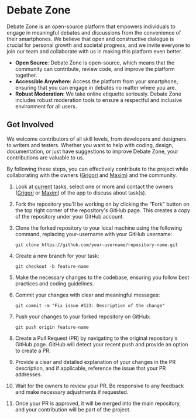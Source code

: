 # Debate Zone

Debate Zone is an open-source platform that empowers individuals to engage in meaningful debates and discussions from the convenience of their smartphones. We believe that open and constructive dialogue is crucial for personal growth and societal progress, and we invite everyone to join our team and collaborate with us in making this platform even better.

- **Open Source**: Debate Zone is open-source, which means that the community can contribute, review code, and improve the platform together.
- **Accessible Anywhere**: Access the platform from your smartphone, ensuring that you can engage in debates no matter where you are.
- **Robust Moderation**: We take online etiquette seriously. Debate Zone includes robust moderation tools to ensure a respectful and inclusive environment for all users.

## Get Involved

We welcome contributors of all skill levels, from developers and designers to writers and testers. Whether you want to help with coding, design, documentation, or just have suggestions to improve Debate Zone, your contributions are valuable to us.

By following these steps, you can effectively contribute to the project while collaborating with the owners ([Grigori](https://github.com/grig-theo) and [Maxim](https://github.com/malmilo6)) and the community.

1. Look at [current](https://www.notion.so/90616db70a9e4fb784ed35c7594ee2c7?v=ed588a7025584bb9be3c2ab9a5a7cceb&pvs=4) tasks, select one or more and contact the owners ([Grigori](https://github.com/grig-theo) or [Maxim](https://github.com/malmilo6)) of the app to discuss about task(s).

2. Fork the repository you'll be working on by clicking the "Fork" button on the top right corner of the repository's GitHub page. This creates a copy of the repository under your GitHub account.

3. Clone the forked repository to your local machine using the following command, replacing your-username with your GitHub username:

   `git clone https://github.com/your-username/repository-name.git`

4. Create a new branch for your task:

   `git checkout -b feature-name`

5. Make the necessary changes to the codebase, ensuring you follow best practices and coding guidelines.

6. Commit your changes with clear and meaningful messages:
   
   `git commit -m "Fix issue #123: Description of the change"`

8. Push your changes to your forked repository on GitHub:

   `git push origin feature-name`

8. Create a Pull Request (PR) by navigating to the original repository's GitHub page. GitHub will detect your recent push and provide an option to create a PR.

9. Provide a clear and detailed explanation of your changes in the PR description, and if applicable, reference the issue that your PR addresses.

10. Wait for the owners to review your PR. Be responsive to any feedback and make necessary adjustments if requested.

11. Once your PR is approved, it will be merged into the main repository, and your contribution will be part of the project.
